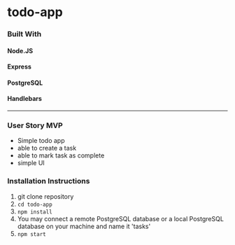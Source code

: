 # todo-app

### Built With
#### Node.JS
#### Express
#### PostgreSQL
#### Handlebars
------
### User Story MVP
- Simple todo app
- able to create a task
- able to mark task as complete
- simple UI

### Installation Instructions
1. git clone repository
2. `cd todo-app`
3. `npm install`
4. You may connect a remote PostgreSQL database or a local PostgreSQL database on your machine and name it 'tasks'
5. `npm start`

